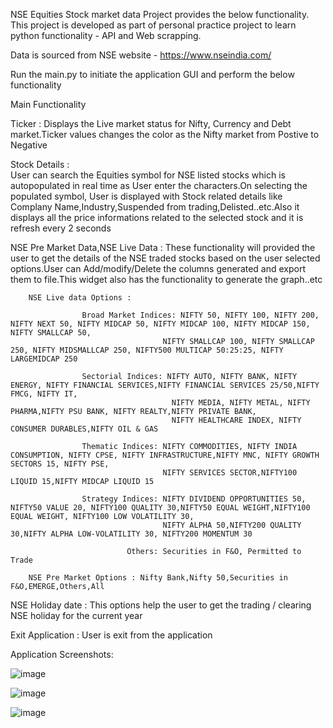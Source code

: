NSE Equities Stock market data Project provides the below functionality. 
This project is developed as part of personal practice project to learn python functionality - API and Web scrapping. 

Data is sourced from NSE website - https://www.nseindia.com/


Run the main.py to initiate the application GUI and perform the below functionality

Main Functionality

  Ticker                         : Displays the Live market status for Nifty, Currency  and Debt market.Ticker values changes the color as the Nifty market from Postive to Negative
  
  Stock Details                  :  
         User can search the Equities symbol for NSE listed stocks which is autopopulated in real time as User enter the characters.On selecting the populated symbol,
         User is displayed with Stock related details like Complany Name,Industry,Suspended from trading,Delisted..etc.Also it displays all the price informations related
         to the selected stock and it is refresh every 2 seconds
   
   NSE Pre Market Data,NSE Live Data :
        These functionality will provided the user to get the details of the NSE traded stocks based on the user selected options.User can Add/modify/Delete the columns generated 
        and export them to file.This widget also has the functionality to generate the graph..etc
        
        NSE Live data Options :
        
                    Broad Market Indices: NIFTY 50, NIFTY 100, NIFTY 200, NIFTY NEXT 50, NIFTY MIDCAP 50, NIFTY MIDCAP 100, NIFTY MIDCAP 150, NIFTY SMALLCAP 50, 
                                      NIFTY SMALLCAP 100, NIFTY SMALLCAP 250, NIFTY MIDSMALLCAP 250, NIFTY500 MULTICAP 50:25:25, NIFTY LARGEMIDCAP 250

                    Sectorial Indices: NIFTY AUTO, NIFTY BANK, NIFTY ENERGY, NIFTY FINANCIAL SERVICES,NIFTY FINANCIAL SERVICES 25/50,NIFTY FMCG, NIFTY IT, 
                                        NIFTY MEDIA, NIFTY METAL, NIFTY PHARMA,NIFTY PSU BANK, NIFTY REALTY,NIFTY PRIVATE BANK, 
                                        NIFTY HEALTHCARE INDEX, NIFTY CONSUMER DURABLES,NIFTY OIL & GAS

                    Thematic Indices: NIFTY COMMODITIES, NIFTY INDIA CONSUMPTION, NIFTY CPSE, NIFTY INFRASTRUCTURE,NIFTY MNC, NIFTY GROWTH SECTORS 15, NIFTY PSE, 
                                      NIFTY SERVICES SECTOR,NIFTY100 LIQUID 15,NIFTY MIDCAP LIQUID 15

                    Strategy Indices: NIFTY DIVIDEND OPPORTUNITIES 50, NIFTY50 VALUE 20, NIFTY100 QUALITY 30,NIFTY50 EQUAL WEIGHT,NIFTY100 EQUAL WEIGHT, NIFTY100 LOW VOLATILITY 30,
                                      NIFTY ALPHA 50,NIFTY200 QUALITY 30,NIFTY ALPHA LOW-VOLATILITY 30, NIFTY200 MOMENTUM 30

                              Others: Securities in F&O, Permitted to Trade
                              
        NSE Pre Market Options : Nifty Bank,Nifty 50,Securities in F&O,EMERGE,Others,All
        
   NSE Holiday date : This options help the user to get the trading / clearing NSE holiday for the current year
   
   Exit Application : User is exit from the application
   
   
   
   
   Application Screenshots:
   
   ![image](https://user-images.githubusercontent.com/89829307/140700128-1c3d2b7b-9354-43ad-b143-0a0f5c83aade.png)

   ![image](https://user-images.githubusercontent.com/89829307/140700365-40e7a27c-5fb4-423e-a784-0df4a02b71aa.png)
   
   ![image](https://user-images.githubusercontent.com/89829307/140700456-261fed2c-306d-4565-bfec-fd2d2124f54f.png)


   
     
